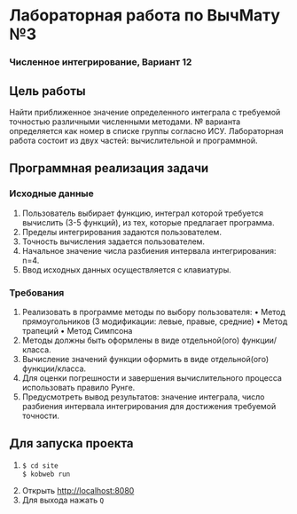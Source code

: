 # Лабораторная работа по ВычМату №3
### Численное интегрирование, Вариант 12

## Цель работы
Найти приближенное значение определенного интеграла с требуемой точностью различными численными методами.
№ варианта определяется как номер в списке группы согласно ИСУ.
Лабораторная работа состоит из двух частей: вычислительной и программной.

## Программная реализация задачи
### Исходные данные
1. Пользователь выбирает функцию, интеграл которой требуется вычислить (3-5
   функций), из тех, которые предлагает программа.
2. Пределы интегрирования задаются пользователем.
3. Точность вычисления задается пользователем.
4. Начальное значение числа разбиения интервала интегрирования: n=4.
5. Ввод исходных данных осуществляется с клавиатуры.

### Требования
1. Реализовать в программе методы по выбору пользователя:
   • Метод прямоугольников (3 модификации: левые, правые, средние)
   • Метод трапеций
   • Метод Симпсона
2. Методы должны быть оформлены в виде отдельной(ого) функции/класса.
3. Вычисление значений функции оформить в виде отдельной(ого) функции/класса.
4. Для оценки погрешности и завершения вычислительного процесса использовать правило Рунге.
5. Предусмотреть вывод результатов: значение интеграла, число разбиения интервала интегрирования для достижения требуемой точности.


## Для запуска проекта
1.  ```bash
    $ cd site
    $ kobweb run
    ```
2. Открыть [http://localhost:8080](http://localhost:8080)
3. Для выхода нажать `Q`
